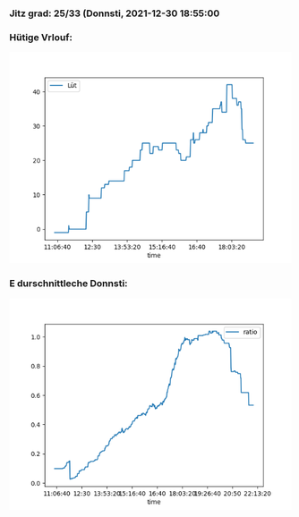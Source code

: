 ### Jitz grad: 25/33 (Donnsti, 2021-12-30 18:55:00

### Hütige Vrlouf:
![Graph](Today.png)

### E durschnittleche Donnsti:
![Graph](Donnsti.png)